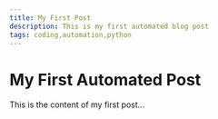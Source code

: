 ```yaml
---
title: My First Post
description: This is my first automated blog post
tags: coding,automation,python
---
```


# My First Automated Post

This is the content of my first post...